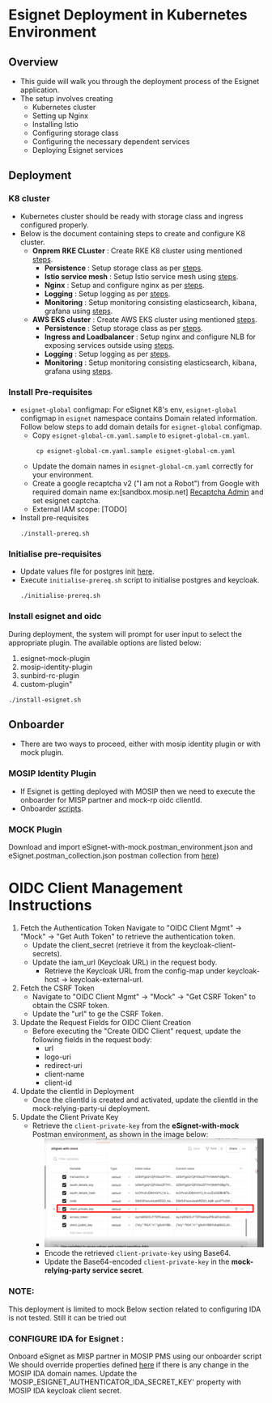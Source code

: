 # Esignet Deployment in Kubernetes Environment
## Overview
* This guide will walk you through the deployment process of the Esignet application.
* The setup involves creating
  * Kubernetes cluster
  * Setting up Nginx
  * Installing Istio
  * Configuring storage class
  * Configuring the necessary dependent services
  * Deploying Esignet services
## Deployment
### K8 cluster
* Kubernetes cluster should be ready with storage class and ingress configured properly.
* Below is the document containing steps to create and configure K8 cluster.
  * __Onprem RKE CLuster__ : Create RKE K8 cluster using mentioned [steps](https://github.com/mosip/k8s-infra/tree/v1.2.0.2/mosip/on-prem#mosip-k8s-cluster-setup-using-rke).
      * __Persistence__ : Setup storage class as per [steps](https://github.com/mosip/k8s-infra/tree/v1.2.0.1/mosip/on-prem#storage-classes).
      * __Istio service mesh__ : Setup Istio service mesh using [steps](https://github.com/mosip/k8s-infra/tree/v1.2.0.2/mosip/on-prem#istio-for-service-discovery-and-ingress).
      * __Nginx__ : Setup and configure nginx as per [steps](https://github.com/mosip/k8s-infra/blob/v1.2.0.2/mosip/on-prem/nginx).
      * __Logging__ : Setup logging as per [steps](https://github.com/mosip/k8s-infra/tree/v1.2.0.2/logging).
      * __Monitoring__ : Setup monitoring consisting elasticsearch, kibana, grafana using [steps](https://github.com/mosip/k8s-infra/tree/v1.2.0.2/monitoring).
  * __AWS EKS cluster__ : Create AWS EKS cluster using mentioned [steps](https://github.com/mosip/k8s-infra/tree/main/mosip/aws#mosip-cluster-on-amazon-eks).
      * __Persistence__ : Setup storage class as per [steps](https://github.com/mosip/k8s-infra/tree/main/mosip/aws#persistence).
      * __Ingress and Loadbalancer__ : Setup nginx and configure NLB for exposing services outside using [steps](https://github.com/mosip/k8s-infra/tree/main/mosip/aws#ingress-and-load-balancer-lb).
      * __Logging__ : Setup logging as per [steps](https://github.com/mosip/k8s-infra/tree/v1.2.0.2/logging).
      * __Monitoring__ : Setup monitoring consisting elasticsearch, kibana, grafana using [steps](https://github.com/mosip/k8s-infra/tree/v1.2.0.2/monitoring).
### Install Pre-requisites
* `esignet-global` configmap: For eSignet K8's env, `esignet-global` configmap in `esignet` namespace contains Domain related information. Follow below steps to add domain details for `esignet-global` configmap.
  * Copy `esignet-global-cm.yaml.sample` to `esignet-global-cm.yaml`.
     ````
      cp esignet-global-cm.yaml.sample esignet-global-cm.yaml
     ````
  * Update the domain names in `esignet-global-cm.yaml` correctly for your environment.
  * Create a google recaptcha v2 ("I am not a Robot") from Google with required domain name ex:[sandbox.mosip.net] [Recaptcha Admin](https://www.google.com/recaptcha/about/) and set esignet captcha.
  * External IAM scope: [TODO]
* Install pre-requisites
  ```
  ./install-prereq.sh
  ```
### Initialise pre-requisites
* Update values file for postgres init [here](postgres/init_values.yaml).
* Execute `initialise-prereq.sh` script to initialise postgres and keycloak.
  ```
  ./initialise-prereq.sh
  ```
### Install esignet and oidc
During deployment, the system will prompt for user input to select the appropriate plugin. The available options are listed below:
1. esignet-mock-plugin
2. mosip-identity-plugin
3. sunbird-rc-plugin
4. custom-plugin"
```
./install-esignet.sh
```
## Onboarder
* There are two ways to proceed, either with mosip identity plugin or with mock plugin.
### MOSIP Identity Plugin
* If Esignet is getting deployed with MOSIP then we need to execute the onboarder for MISP partner and mock-rp oidc clientId.
* Onboarder [scripts](../partner-onboarder/).

### MOCK Plugin
Download and import eSignet-with-mock.postman_environment.json and eSignet.postman_collection.json postman collection from [here](../postman-collection))
# OIDC Client Management Instructions
1. Fetch the Authentication Token
   Navigate to "OIDC Client Mgmt" → "Mock" → "Get Auth Token" to retrieve the authentication token.
   * Update the client_secret (retrieve it from the keycloak-client-secrets).
   * Update the iam_url (Keycloak URL) in the request body.
     * Retrieve the Keycloak URL from the config-map under keycloak-host → keycloak-external-url.
2. Fetch the CSRF Token
   * Navigate to "OIDC Client Mgmt" → "Mock" → "Get CSRF Token" to obtain the CSRF token.
   * Update the "url" to ge the CSRF Token.
3. Update the Request Fields for OIDC Client Creation
   * Before executing the "Create OIDC Client" request, update the following fields in the request body:
     * url
     * logo-uri
     * redirect-uri
     * client-name
     * client-id
4. Update the clientId in Deployment
   * Once the clientId is created and activated, update the clientId in the mock-relying-party-ui deployment.
5. Update the Client Private Key
   * Retrieve the `client-private-key` from the **eSignet-with-mock** Postman environment, as shown in the image below:
     * ![postman-image.png](./postman-image.png)
     * Encode the retrieved `client-private-key` using Base64.
     * Update the Base64-encoded `client-private-key` in the **mock-relying-party service secret**.

### NOTE:
This deployment is limited to mock
Below section related to configuring IDA is not tested. Still it can be tried out

### CONFIGURE IDA for Esignet :
Onboard eSignet as MISP partner in MOSIP PMS using our onboarder script
We should override properties defined [here](https://github.com/mosip/esignet-plugins/blob/release-1.3.x/mosip-identity-plugin/src/main/resources/application.properties)  if there is any change in the MOSIP IDA domain names.
Update the 'MOSIP_ESIGNET_AUTHENTICATOR_IDA_SECRET_KEY' property with MOSIP IDA keycloak client secret.
